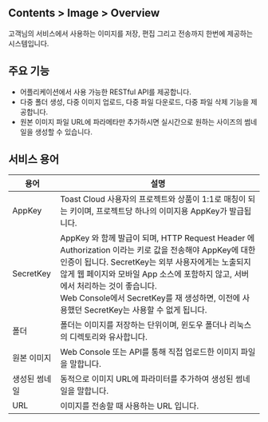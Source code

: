 ## Contents > Image > Overview

고객님의 서비스에서 사용하는 이미지를 저장, 편집 그리고 전송까지 한번에 제공하는 시스템입니다.

## 주요 기능

- 어플리케이션에서 사용 가능한 RESTful API를 제공합니다.
- 다중 폴더 생성, 다중 이미지 업로드, 다중 파일 다운로드, 다중 파일 삭제 기능을 제공합니다.
- 원본 이미지 파일 URL에 파라메타만 추가하시면 실시간으로 원하는 사이즈의 썸네일을 생성할 수 있습니다.

## 서비스 용어

|용어|	설명|
|---|---|
|AppKey|	Toast Cloud 사용자의 프로젝트와 상품이 1:1로 매칭이 되는 키이며, 프로젝트당 하나의 이미지용 AppKey가 발급됩니다.|
|SecretKey|	AppKey 와 함께 발급이 되며, HTTP Request Header 에 Authorization 이라는 키로 값을 전송해야 AppKey에 대한 인증이 됩니다. SecretKey는 외부 사용자에게는 노출되지 않게 웹 페이지와 모바일 App 소스에 포함하지 않고, 서버에서 처리하는 것이 좋습니다.<br/>Web Console에서 SecretKey를 재 생성하면, 이전에 사용했던 SecretKey는 사용할 수 없게 됩니다.|
|폴더|	폴더는 이미지를 저장하는 단위이며, 윈도우 폴더나 리눅스의 디렉토리와 유사합니다.|
|원본 이미지|	Web Console 또는 API를 통해 직접 업로드한 이미지 파일을 말합니다.|
|생성된 썸네일|	동적으로 이미지 URL에 파라미터를 추가하여 생성된 썸네일을 말합니다.|
|URL|	이미지를 전송할 때 사용하는 URL 입니다.|
